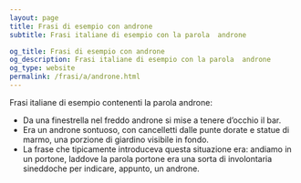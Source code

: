 ```yaml
---
layout: page
title: Frasi di esempio con androne 
subtitle: Frasi italiane di esempio con la parola  androne

og_title: Frasi di esempio con androne 
og_description: Frasi italiane di esempio con la parola  androne
og_type: website
permalink: /frasi/a/androne.html
---
```


Frasi italiane di esempio contenenti la parola androne:


- Da una finestrella nel freddo androne si mise a tenere d’occhio il bar.
- Era un androne sontuoso, con cancelletti dalle punte dorate e statue di marmo, una porzione di giardino visibile in fondo.
- La frase che tipicamente introduceva questa situazione era: andiamo in un portone, laddove la parola portone era una sorta di involontaria sineddoche per indicare, appunto, un androne.
